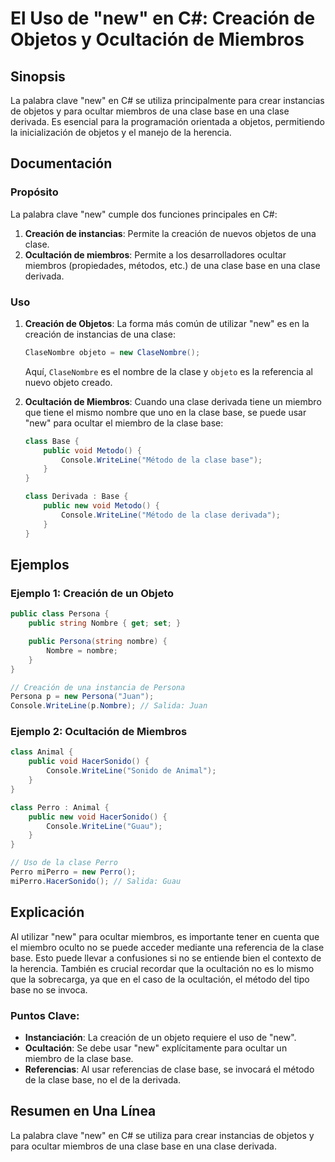 <!--
Meta Description: # El Uso de "new" en C#: Creación de Objetos y Ocultación de Miembros ## Sinopsis La palabra clave "new" en C# se utiliza principalmente para crear in...
Meta Keywords: clase, new, base, una, creación
-->

# El Uso de "new" en C#: Creación de Objetos y Ocultación de Miembros

## Sinopsis
La palabra clave "new" en C# se utiliza principalmente para crear instancias de objetos y para ocultar miembros de una clase base en una clase derivada. Es esencial para la programación orientada a objetos, permitiendo la inicialización de objetos y el manejo de la herencia.

## Documentación
### Propósito
La palabra clave "new" cumple dos funciones principales en C#:
1. **Creación de instancias**: Permite la creación de nuevos objetos de una clase.
2. **Ocultación de miembros**: Permite a los desarrolladores ocultar miembros (propiedades, métodos, etc.) de una clase base en una clase derivada.

### Uso
1. **Creación de Objetos**:
   La forma más común de utilizar "new" es en la creación de instancias de una clase:
   ```csharp
   ClaseNombre objeto = new ClaseNombre();
   ```
   Aquí, `ClaseNombre` es el nombre de la clase y `objeto` es la referencia al nuevo objeto creado.

2. **Ocultación de Miembros**:
   Cuando una clase derivada tiene un miembro que tiene el mismo nombre que uno en la clase base, se puede usar "new" para ocultar el miembro de la clase base:
   ```csharp
   class Base {
       public void Metodo() {
           Console.WriteLine("Método de la clase base");
       }
   }

   class Derivada : Base {
       public new void Metodo() {
           Console.WriteLine("Método de la clase derivada");
       }
   }
   ```

## Ejemplos
### Ejemplo 1: Creación de un Objeto
```csharp
public class Persona {
    public string Nombre { get; set; }

    public Persona(string nombre) {
        Nombre = nombre;
    }
}

// Creación de una instancia de Persona
Persona p = new Persona("Juan");
Console.WriteLine(p.Nombre); // Salida: Juan
```

### Ejemplo 2: Ocultación de Miembros
```csharp
class Animal {
    public void HacerSonido() {
        Console.WriteLine("Sonido de Animal");
    }
}

class Perro : Animal {
    public new void HacerSonido() {
        Console.WriteLine("Guau");
    }
}

// Uso de la clase Perro
Perro miPerro = new Perro();
miPerro.HacerSonido(); // Salida: Guau
```

## Explicación
Al utilizar "new" para ocultar miembros, es importante tener en cuenta que el miembro oculto no se puede acceder mediante una referencia de la clase base. Esto puede llevar a confusiones si no se entiende bien el contexto de la herencia. También es crucial recordar que la ocultación no es lo mismo que la sobrecarga, ya que en el caso de la ocultación, el método del tipo base no se invoca.

### Puntos Clave:
- **Instanciación**: La creación de un objeto requiere el uso de "new".
- **Ocultación**: Se debe usar "new" explícitamente para ocultar un miembro de la clase base.
- **Referencias**: Al usar referencias de clase base, se invocará el método de la clase base, no el de la derivada.

## Resumen en Una Línea
La palabra clave "new" en C# se utiliza para crear instancias de objetos y para ocultar miembros de una clase base en una clase derivada.